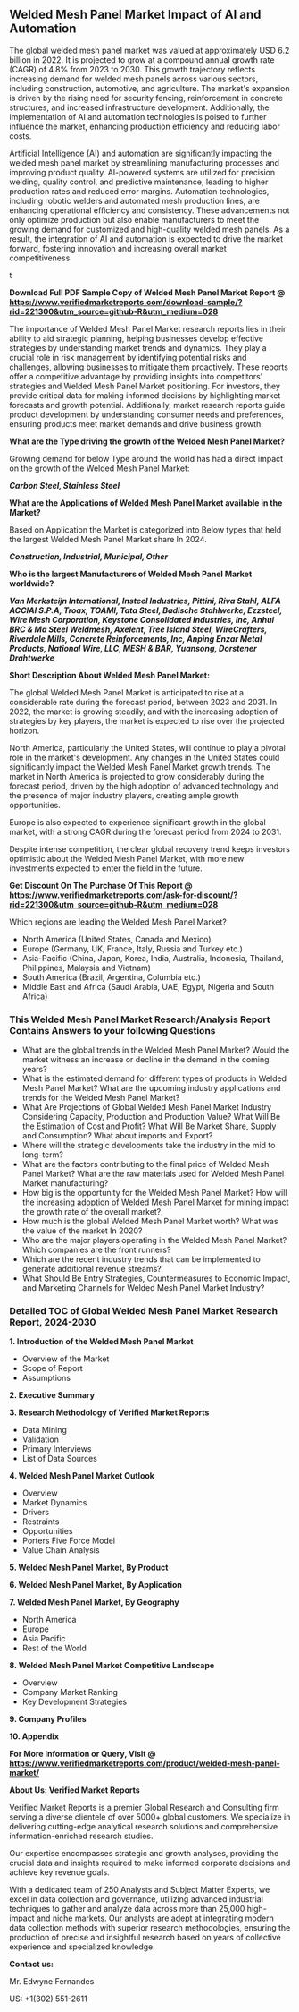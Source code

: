 <h2>Welded Mesh Panel Market Impact of AI and Automation</h2><p>The global welded mesh panel market was valued at approximately USD 6.2 billion in 2022. It is projected to grow at a compound annual growth rate (CAGR) of 4.8% from 2023 to 2030. This growth trajectory reflects increasing demand for welded mesh panels across various sectors, including construction, automotive, and agriculture. The market's expansion is driven by the rising need for security fencing, reinforcement in concrete structures, and increased infrastructure development. Additionally, the implementation of AI and automation technologies is poised to further influence the market, enhancing production efficiency and reducing labor costs.</p><p>Artificial Intelligence (AI) and automation are significantly impacting the welded mesh panel market by streamlining manufacturing processes and improving product quality. AI-powered systems are utilized for precision welding, quality control, and predictive maintenance, leading to higher production rates and reduced error margins. Automation technologies, including robotic welders and automated mesh production lines, are enhancing operational efficiency and consistency. These advancements not only optimize production but also enable manufacturers to meet the growing demand for customized and high-quality welded mesh panels. As a result, the integration of AI and automation is expected to drive the market forward, fostering innovation and increasing overall market competitiveness.</p>t</p><p id="" class=""><strong>Download Full PDF Sample Copy of Welded Mesh Panel Market Report @ <a href="https://www.verifiedmarketreports.com/download-sample/?rid=221300&utm_source=github-R&utm_medium=028" target="_blank">https://www.verifiedmarketreports.com/download-sample/?rid=221300&utm_source=github-R&utm_medium=028</a></strong></p><p>The importance of&nbsp;Welded Mesh Panel Market research reports lies in their ability to aid strategic planning, helping businesses develop effective strategies by understanding market trends and dynamics. They play a crucial role in risk management by identifying potential risks and challenges, allowing businesses to mitigate them proactively. These reports offer a competitive advantage by providing insights into competitors' strategies and Welded Mesh Panel Market positioning. For investors, they provide critical data for making informed decisions by highlighting market forecasts and growth potential. Additionally, market research reports guide product development by understanding consumer needs and preferences, ensuring products meet market demands and drive business growth.</p><p><strong>What are the&nbsp;Type driving the growth of the Welded Mesh Panel Market?</strong></p><p id="" class="">Growing demand for below Type around the world has had a direct impact on the growth of the Welded Mesh Panel Market:</p><em><strong>Carbon Steel, Stainless Steel</strong></em></p><strong>What are the&nbsp;Applications&nbsp;of Welded Mesh Panel Market available in the Market?</strong></p><p id="" class="">Based on Application the Market is categorized into Below types that held the largest Welded Mesh Panel Market share In 2024.</p><em><strong>Construction, Industrial, Municipal, Other</strong></em></p><strong>Who is the largest Manufacturers of Welded Mesh Panel Market worldwide?</strong></p><p><em><strong>Van Merksteijn International, Insteel Industries, Pittini, Riva Stahl, ALFA ACCIAI S.P.A, Troax, TOAMI, Tata Steel, Badische Stahlwerke, Ezzsteel, Wire Mesh Corporation, Keystone Consolidated Industries, Inc, Anhui BRC & Ma Steel Weldmesh, Axelent, Tree Island Steel, WireCrafters, Riverdale Mills, Concrete Reinforcements, Inc, Anping Enzar Metal Products, National Wire, LLC, MESH & BAR, Yuansong, Dorstener Drahtwerke</strong></em></p><p id="" class=""><strong>Short Description About Welded Mesh Panel Market:</strong></p><p>The global Welded Mesh Panel Market is anticipated to rise at a considerable rate during the forecast period, between 2023 and 2031. In 2022, the market is growing steadily, and with the increasing adoption of strategies by key players, the market is expected to rise over the projected horizon.</p><p>North America, particularly the United States, will continue to play a pivotal role in the market's development. Any changes in the United States could significantly impact the Welded Mesh Panel Market growth trends. The market in North America is projected to grow considerably during the forecast period, driven by the high adoption of advanced technology and the presence of major industry players, creating ample growth opportunities.</p><p>Europe is also expected to experience significant growth in the global market, with a strong CAGR during the forecast period from 2024 to 2031.</p><p>Despite intense competition, the clear global recovery trend keeps investors optimistic about the Welded Mesh Panel Market, with more new investments expected to enter the field in the future.</p><p id="" class=""><strong>Get Discount On The Purchase Of This Report @ <a href="https://www.verifiedmarketreports.com/ask-for-discount/?rid=221300&utm_source=github-R&utm_medium=028" target="_blank">https://www.verifiedmarketreports.com/ask-for-discount/?rid=221300&utm_source=github-R&utm_medium=028</a></strong></p>Which regions are leading the Welded Mesh Panel Market?</p><ul><li>North America (United States, Canada and Mexico)</li><li>Europe (Germany, UK, France, Italy, Russia and Turkey etc.)</li><li>Asia-Pacific (China, Japan, Korea, India, Australia, Indonesia, Thailand, Philippines, Malaysia and Vietnam)</li><li>South America (Brazil, Argentina, Columbia etc.)</li><li>Middle East and Africa (Saudi Arabia, UAE, Egypt, Nigeria and South Africa)</li></ul><h3 id="" class="">This Welded Mesh Panel Market Research/Analysis Report Contains Answers to your following Questions</h3><ul><li>What are the global trends in the Welded Mesh Panel Market? Would the market witness an increase or decline in the demand in the coming years?</li><li>What is the estimated demand for different types of products in Welded Mesh Panel Market? What are the upcoming industry applications and trends for the Welded Mesh Panel Market?</li><li>What Are Projections of Global Welded Mesh Panel Market Industry Considering Capacity, Production and Production Value? What Will Be the Estimation of Cost and Profit? What Will Be Market Share, Supply and Consumption? What about imports and Export?</li><li>Where will the strategic developments take the industry in the mid to long-term?</li><li>What are the factors contributing to the final price of Welded Mesh Panel Market? What are the raw materials used for Welded Mesh Panel Market manufacturing?</li><li>How big is the opportunity for the Welded Mesh Panel Market? How will the increasing adoption of Welded Mesh Panel Market for mining impact the growth rate of the overall market?</li><li>How much is the global Welded Mesh Panel Market worth? What was the value of the market In 2020?</li><li>Who are the major players operating in the Welded Mesh Panel Market? Which companies are the front runners?</li><li>Which are the recent industry trends that can be implemented to generate additional revenue streams?</li><li>What Should Be Entry Strategies, Countermeasures to Economic Impact, and Marketing Channels for Welded Mesh Panel Market Industry?</li></ul><h3 id="" class="">Detailed TOC of Global Welded Mesh Panel Market Research Report, 2024-2030</h3><p id="" class=""><strong>1. Introduction of the Welded Mesh Panel Market</strong></p><ul><li>Overview of the Market</li><li>Scope of Report</li><li>Assumptions</li></ul><p id="" class=""><strong>2. Executive Summary</strong></p><p id="" class=""><strong>3. Research Methodology of Verified Market Reports</strong></p><ul><li>Data Mining</li><li>Validation</li><li>Primary Interviews</li><li>List of Data Sources</li></ul><p id="" class=""><strong>4. Welded Mesh Panel Market Outlook</strong></p><ul><li>Overview</li><li>Market Dynamics</li><li>Drivers</li><li>Restraints</li><li>Opportunities</li><li>Porters Five Force Model</li><li>Value Chain Analysis</li></ul><p id="" class=""><strong>5. Welded Mesh Panel Market, By Product</strong></p><p id="" class=""><strong>6. Welded Mesh Panel Market, By Application</strong></p><p id="" class=""><strong>7. Welded Mesh Panel Market, By Geography</strong></p><ul><li>North America</li><li>Europe</li><li>Asia Pacific</li><li>Rest of the World</li></ul><p id="" class=""><strong>8. Welded Mesh Panel Market Competitive Landscape</strong></p><ul><li>Overview</li><li>Company Market Ranking</li><li>Key Development Strategies</li></ul><p id="" class=""><strong>9. Company Profiles</strong></p><p id="" class=""><strong>10. Appendix</strong></p><p id="" class=""><strong>For More Information or Query, Visit @ <a href="https://www.verifiedmarketreports.com/product/welded-mesh-panel-market/" target="_blank">https://www.verifiedmarketreports.com/product/welded-mesh-panel-market/</a></strong></p><p id="" class=""><strong>About Us: Verified Market Reports</strong></p><p id="" class="">Verified Market Reports is a premier Global Research and Consulting firm serving a diverse clientele of over 5000+ global customers. We specialize in delivering cutting-edge analytical research solutions and comprehensive information-enriched research studies.</p><p id="" class="">Our expertise encompasses strategic and growth analyses, providing the crucial data and insights required to make informed corporate decisions and achieve key revenue goals.</p><p id="" class="">With a dedicated team of 250 Analysts and Subject Matter Experts, we excel in data collection and governance, utilizing advanced industrial techniques to gather and analyze data across more than 25,000 high-impact and niche markets. Our analysts are adept at integrating modern data collection methods with superior research methodologies, ensuring the production of precise and insightful research based on years of collective experience and specialized knowledge.</p><p id="" class=""><strong>Contact us:</strong></p><p id="" class="">Mr. Edwyne Fernandes</p><p id="" class="">US: +1(302) 551-2611</p>